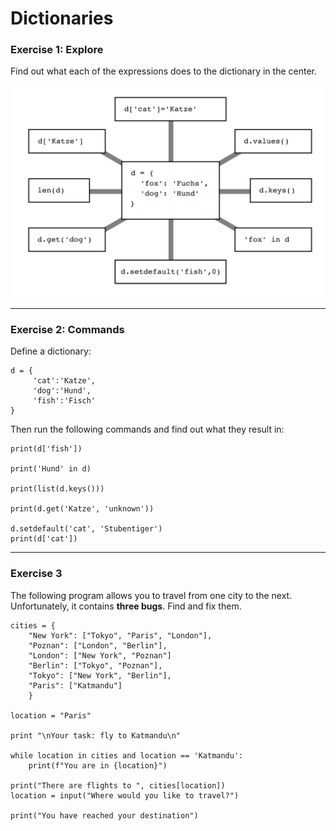 
# Dictionaries

### Exercise 1: Explore

Find out what each of the expressions does to the dictionary in the center.

![dict exercise](dicts.png)

----

### Exercise 2: Commands

Define a dictionary:

    d = {
         'cat':'Katze',
         'dog':'Hund',
         'fish':'Fisch'
    }

Then run the following commands and find out what they result in:

    print(d['fish'])
    
    print('Hund' in d)

    print(list(d.keys()))

    print(d.get('Katze', 'unknown'))

    d.setdefault('cat', 'Stubentiger')
    print(d['cat'])

----

### Exercise 3

The following program allows you to travel from one city to the next.
Unfortunately, it contains **three bugs**. Find and fix them.

    cities = {
        "New York": ["Tokyo", "Paris", "London"],
        "Poznan": ["London", "Berlin"],
        "London": ["New York", "Poznan"]
        "Berlin": ["Tokyo", "Poznan"],
        "Tokyo": ["New York", "Berlin"],
        "Paris": ["Katmandu"]
        }
    
    location = "Paris"
    
    print "\nYour task: fly to Katmandu\n"
    
    while location in cities and location == 'Katmandu':
        print(f"You are in {location}")
    
    print("There are flights to ", cities[location])
    location = input("Where would you like to travel?")

    print("You have reached your destination")
    